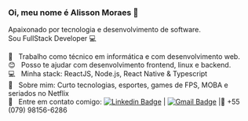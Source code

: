 ### Oi, meu nome é Alisson Moraes 👋

<!--
**AlissonMoraesDev/alissonmoraesdev** is a ✨ _special_ ✨ repository because its `README.md` (this file) appears on your GitHub profile.

Here are some ideas to get you started:

- 🔭 I’m currently working on ...
- 🌱 I’m currently learning ...
- 👯 I’m looking to collaborate on ...
- 🤔 I’m looking for help with ...
- 💬 Ask me about ...
- 📫 How to reach me: ...
- 😄 Pronouns: ...
- ⚡ Fun fact: ...
-->
Apaixonado por tecnologia e desenvolvimento de software.
<br />Sou FullStack Developer :computer:

 :rocket:  &nbsp; Trabalho como técnico em informática e com desenvolvimento web. 
 <br/> :blush: &nbsp; Posso te ajudar com desenvolvimento frontend, linux e backend.
 <br/> :computer: &nbsp; Minha stack: ReactJS, Node.js, React Native & Typescript
 <br/> 💬  &nbsp; Sobre mim: Curto tecnologias, esportes, games de FPS, MOBA e seriados no Netflix
 <br/> :email: &nbsp; Entre em contato comigo: [![Linkedin Badge](https://img.shields.io/badge/-AlissonMoraes-blue?style=flat-square&logo=Linkedin&logoColor=white&link=https://www.linkedin.com/in/alissonmoraesdev/)](https://www.linkedin.com/in/alissonmoraesdev/) 
| 
[![Gmail Badge](https://img.shields.io/badge/-alissonmoraesdev@gmail.com-c14438?style=flat-square&logo=Gmail&logoColor=white&link=mailto:alissonmoraesdev@gmail.com)](mailto:alissonmoraesdev@gmail.com) |:iphone: +55 (079) 98156-6286
